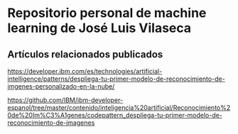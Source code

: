 # Repositorio personal de machine learning de José Luis Vilaseca
## Artículos relacionados publicados
 https://developer.ibm.com/es/technologies/artificial-intelligence/patterns/despliega-tu-primer-modelo-de-reconocimiento-de-imgenes-personalizado-en-la-nube/
 
 
 https://github.com/IBM/ibm-developer-espanol/tree/master/contenido/inteligencia%20artificial/Reconocimiento%20de%20Im%C3%A1genes/codepattern_despliega-tu-primer-modelo-de-reconocimiento-de-imagenes
